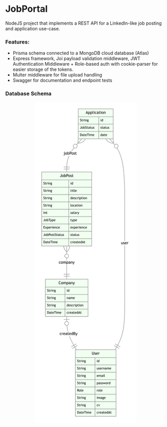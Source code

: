 # JobPortal

NodeJS project that implements a REST API for a LinkedIn-like job posting and application use-case.

### Features:
- Prisma schema connected to a MongoDB cloud database (Atlas)
- Express framework, Joi payload validation middleware, JWT Authentication Middleware + Role-based auth with cookie-parser for easier storage of the tokens.
- Multer middleware for file upload handling
- Swagger for documentation and endpoint tests

### Database Schema
<p align="center">
<img src="/docs/database.png" height="1000"/>
</p>